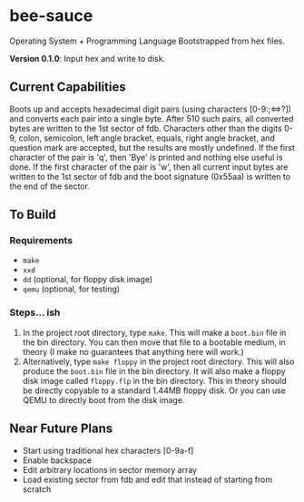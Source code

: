 bee-sauce
=========

Operating System + Programming Language Bootstrapped from hex files.

**Version 0.1.0**: Input hex and write to disk.

Current Capabilities
--------------------

Boots up and accepts hexadecimal digit pairs (using characters [0-9:;<=>?]) and converts each pair into a single byte. After 510 such pairs, all converted bytes are written to the 1st sector of fdb. Characters other than the digits 0-9, colon, semicolon, left angle bracket, equals, right angle bracket, and question mark are accepted, but the results are mostly undefined. If the first character of the pair is 'q', then 'Bye' is printed and nothing else useful is done. If the first character of the pair is 'w', then all current input bytes are written to the 1st sector of fdb and the boot signature (0x55aa) is written to the end of the sector.

To Build
--------

### Requirements

- `make`
- `xxd`
- `dd` (optional, for floppy disk image)
- `qemu` (optional, for testing)

### Steps... ish

1. In the project root directory, type `make`. This will make a `boot.bin` file in the bin directory. You can then move that file to a bootable medium, in theory (I make no guarantees that anything here will work.)
2. Alternatively, type `make floppy` in the project root directory. This will also produce the `boot.bin` file in the bin directory. It will also make a floppy disk image called `floppy.flp` in the bin directory. This in theory should be directly copyable to a standard 1.44MB floppy disk. Or you can use QEMU to directly boot from the disk image.

Near Future Plans
-----------------

- Start using traditional hex characters [0-9a-f]
- Enable backspace
- Edit arbitrary locations in sector memory array
- Load existing sector from fdb and edit that instead of starting from scratch
